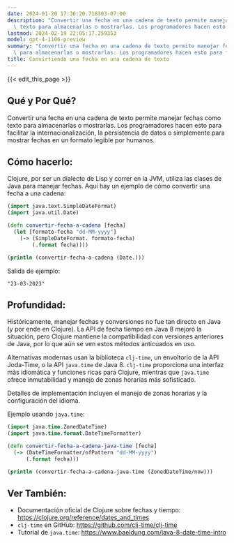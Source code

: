 ```yaml
---
date: 2024-01-20 17:36:20.718303-07:00
description: "Convertir una fecha en una cadena de texto permite manejar fechas como\
  \ texto para almacenarlas o mostrarlas. Los programadores hacen esto para facilitar\u2026"
lastmod: 2024-02-19 22:05:17.259353
model: gpt-4-1106-preview
summary: "Convertir una fecha en una cadena de texto permite manejar fechas como texto\
  \ para almacenarlas o mostrarlas. Los programadores hacen esto para facilitar\u2026"
title: Convirtiendo una fecha en una cadena de texto
---
```


{{< edit_this_page >}}

## Qué y Por Qué?
Convertir una fecha en una cadena de texto permite manejar fechas como texto para almacenarlas o mostrarlas. Los programadores hacen esto para facilitar la internacionalización, la persistencia de datos o simplemente para mostrar fechas en un formato legible por humanos.

## Cómo hacerlo:
Clojure, por ser un dialecto de Lisp y correr en la JVM, utiliza las clases de Java para manejar fechas. Aquí hay un ejemplo de cómo convertir una fecha a una cadena:

```Clojure
(import java.text.SimpleDateFormat)
(import java.util.Date)

(defn convertir-fecha-a-cadena [fecha]
  (let [formato-fecha "dd-MM-yyyy"]
    (-> (SimpleDateFormat. formato-fecha)
        (.format fecha))))

(println (convertir-fecha-a-cadena (Date.)))
```

Salida de ejemplo:

```
"23-03-2023"
```

## Profundidad:
Históricamente, manejar fechas y conversiones no fue tan directo en Java (y por ende en Clojure). La API de fecha tiempo en Java 8 mejoró la situación, pero Clojure mantiene la compatibilidad con versiones anteriores de Java, por lo que aún se ven estos métodos anticuados en uso.

Alternativas modernas usan la biblioteca `clj-time`, un envoltorio de la API Joda-Time, o la API `java.time` de Java 8. `clj-time` proporciona una interfaz más idiomática y funciones ricas para Clojure, mientras que `java.time` ofrece inmutabilidad y manejo de zonas horarias más sofisticado.

Detalles de implementación incluyen el manejo de zonas horarias y la configuración del idioma.

Ejemplo usando `java.time`:

```Clojure
(import java.time.ZonedDateTime)
(import java.time.format.DateTimeFormatter)

(defn convertir-fecha-a-cadena-java-time [fecha]
  (-> (DateTimeFormatter/ofPattern "dd-MM-yyyy")
      (.format fecha)))

(println (convertir-fecha-a-cadena-java-time (ZonedDateTime/now)))
```

## Ver También:
- Documentación oficial de Clojure sobre fechas y tiempo: https://clojure.org/reference/dates_and_times
- `clj-time` en GitHub: https://github.com/clj-time/clj-time
- Tutorial de `java.time`: https://www.baeldung.com/java-8-date-time-intro

